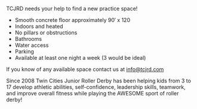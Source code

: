 TCJRD needs your help to find a new practice space!

+ Smooth concrete floor approximately 90′ x 120
+ Indoors and heated
+ No pillars or obstructions
+ Bathrooms 
+ Water access
+ Parking
+ Available at least one night a week (3 would be ideal)

If you know of any available space contact us at info@tcjrd.com

Since 2008 Twin Cities Junior Roller Derby has been helping kids from 3 to 17 develop athletic abilities, self-confidence, leadership skills, teamwork, and improve overall fitness while playing the AWESOME sport of roller derby!
